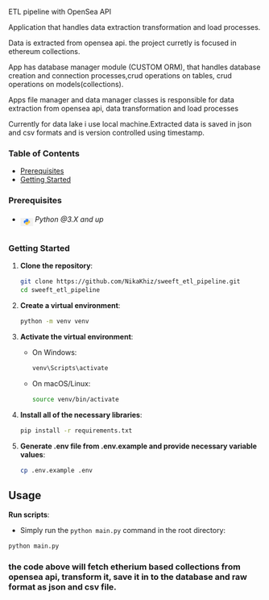 ETL pipeline with OpenSea API

<p>Application that handles data extraction transformation and load processes.</p>
<p>Data is extracted from opensea api. the project curretly is focused in ethereum collections.</p>
<p>App has database manager module (CUSTOM ORM), that handles database creation and connection processes,crud operations on tables, crud operations on models(collections).</p>
<p>Apps file manager and data manager classes is responsible for data extraction from opensea api, data transformation and load processes</p>
<p>Currently for data lake i use local machine.Extracted data is saved in json and csv formats and is version controlled using timestamp.</p>

### Table of Contents

- [Prerequisites](#prerequisites)
- [Getting Started](#getting-started)

### Prerequisites

- <img src="readme/assets/python.png" width="25" style="position: relative; top: 8px" /> _Python @3.X and up_

#

### Getting Started

1. **Clone the repository**:

   ```bash
   git clone https://github.com/NikaKhiz/sweeft_etl_pipeline.git
   cd sweeft_etl_pipeline
   ```

2. **Create a virtual environment**:

   ```bash
   python -m venv venv
   ```

3. **Activate the virtual environment**:

   - On Windows:
     ```bash
     venv\Scripts\activate
     ```
   - On macOS/Linux:
     ```bash
     source venv/bin/activate
     ```

4. **Install all of the necessary libraries**:

   ```bash
   pip install -r requirements.txt
   ```

5. **Generate .env file from .env.example and provide necessary variable values**:

   ```bash
   cp .env.example .env
   ```

## Usage

**Run scripts**:

- Simply run the `python main.py` command in the root directory:

```bash
python main.py
```

### the code above will fetch etherium based collections from opensea api, transform it, save it in to the database and raw format as json and csv file.
